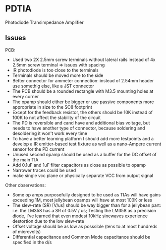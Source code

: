 # PDTIA
Photodiode Transimpedance Amplifier 
## Issues
PCB: 
- Used two 2X 2.5mm screw terminals without lateral rails instead of 4x 2.5mm screw terminal => issues with spacing
- IR photodiode is too close to the terminals
- Terminals should be moved more to the side
- Better connector for ammeter connection: instead of 2.54mm header use somethig else, like a JST connector
- The PCB should be a rounded rectangle with M3.5 mounting holes at every corner
- The opamp should either be bigger or use passive components more appropriate in size to the SO8 footprint
- Except for the feedback resistor, the others should be 10K instead of 100K to not affect the stability of the circuit
- The PD is reversible and cand have and additional bias voltage, but needs to have another type of connector, because soldering and desoldering it won't work every time
- To have a better learning platform I should add more testpoints and a develop a IR emitter-based test fixture as well as a nano-Ampere current sensor for the PD current
- Unused second opamp should be used as a buffer for the DC offset of the main TIA
- Add 0.1uF and 1uF filter capacitors as close as possible to opamp
- Narrower traces could be used
- make single vcc plane or physically separate VCC from output signal


Other observations:
- Some op amps purposefully designed to be used as TIAs will have gains exceeding 1M, most jellybean opamps will have at most 100K or less
- The slew-rate (SR) [V/us] should be way bigger than for a jellybean part: i.e. the LM358 has a SR of 0.5V / us; Testing the LM358 as a precision diode, I've learned that even modest 10kHz sinewaves experience destortion due to the low slew-rate
- Offset voltage should be as low as posssible (tens to at most hundreds of microvolts)
- Differential capacitance and Common Mode capacitance should be specified in the d/s
